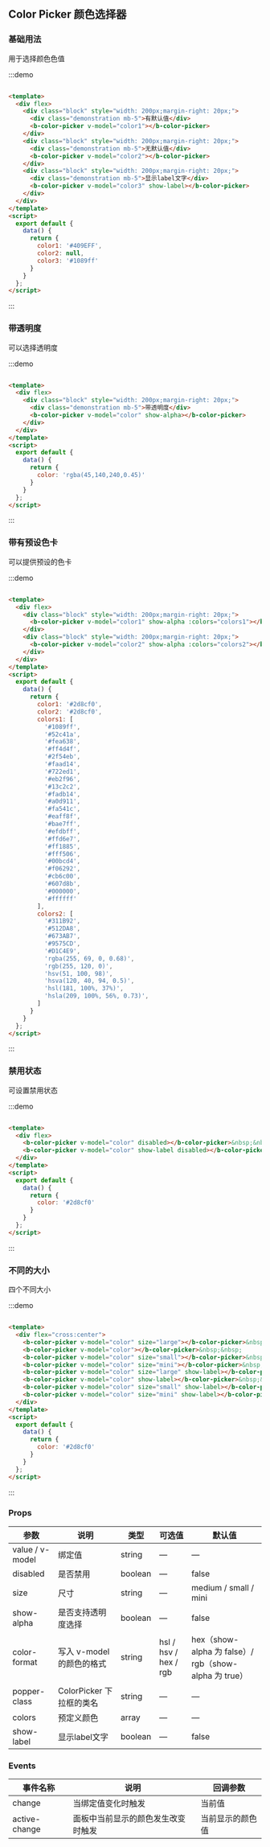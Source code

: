 ## Color Picker 颜色选择器

### 基础用法

用于选择颜色色值

:::demo

```html

<template>
  <div flex>
    <div class="block" style="width: 200px;margin-right: 20px;">
      <div class="demonstration mb-5">有默认值</div>
      <b-color-picker v-model="color1"></b-color-picker>
    </div>
    <div class="block" style="width: 200px;margin-right: 20px;">
      <div class="demonstration mb-5">无默认值</div>
      <b-color-picker v-model="color2"></b-color-picker>
    </div>
    <div class="block" style="width: 200px;margin-right: 20px;">
      <div class="demonstration mb-5">显示label文字</div>
      <b-color-picker v-model="color3" show-label></b-color-picker>
    </div>
  </div>
</template>
<script>
  export default {
    data() {
      return {
        color1: '#409EFF',
        color2: null,
        color3: '#1089ff'
      }
    }
  };
</script>
```

:::

### 带透明度

可以选择透明度

:::demo

```html

<template>
  <div flex>
    <div class="block" style="width: 200px;margin-right: 20px;">
      <div class="demonstration mb-5">带透明度</div>
      <b-color-picker v-model="color" show-alpha></b-color-picker>
    </div>
  </div>
</template>
<script>
  export default {
    data() {
      return {
        color: 'rgba(45,140,240,0.45)'
      }
    }
  };
</script>
```

:::

### 带有预设色卡

可以提供预设的色卡

:::demo

```html

<template>
  <div flex>
    <div class="block" style="width: 200px;margin-right: 20px;">
      <b-color-picker v-model="color1" show-alpha :colors="colors1"></b-color-picker>
    </div>
    <div class="block" style="width: 200px;margin-right: 20px;">
      <b-color-picker v-model="color2" show-alpha :colors="colors2"></b-color-picker>
    </div>
  </div>
</template>
<script>
  export default {
    data() {
      return {
        color1: '#2d8cf0',
        color2: '#2d8cf0',
        colors1: [
          '#1089ff',
          '#52c41a',
          '#fea638',
          '#ff4d4f',
          '#2f54eb',
          '#faad14',
          '#722ed1',
          '#eb2f96',
          '#13c2c2',
          '#fadb14',
          '#a0d911',
          '#fa541c',
          '#eaff8f',
          '#bae7ff',
          '#efdbff',
          '#ffd6e7',
          '#ff1885',
          '#fff506',
          '#00bcd4',
          '#f06292',
          '#cb6c00',
          '#607d8b',
          '#000000',
          '#ffffff'
        ],
        colors2: [
          '#311B92',
          '#512DA8',
          '#673AB7',
          '#9575CD',
          '#D1C4E9',
          'rgba(255, 69, 0, 0.68)',
          'rgb(255, 120, 0)',
          'hsv(51, 100, 98)',
          'hsva(120, 40, 94, 0.5)',
          'hsl(181, 100%, 37%)',
          'hsla(209, 100%, 56%, 0.73)',
        ]
      }
    }
  };
</script>
```

:::

### 禁用状态

可设置禁用状态

:::demo

```html

<template>
  <div flex>
    <b-color-picker v-model="color" disabled></b-color-picker>&nbsp;&nbsp;
    <b-color-picker v-model="color" show-label disabled></b-color-picker>&nbsp;&nbsp;
  </div>
</template>
<script>
  export default {
    data() {
      return {
        color: '#2d8cf0'
      }
    }
  };
</script>
```

:::

### 不同的大小

四个不同大小

:::demo

```html

<template>
  <div flex="cross:center">
    <b-color-picker v-model="color" size="large"></b-color-picker>&nbsp;&nbsp;
    <b-color-picker v-model="color"></b-color-picker>&nbsp;&nbsp;
    <b-color-picker v-model="color" size="small"></b-color-picker>&nbsp;&nbsp;
    <b-color-picker v-model="color" size="mini"></b-color-picker>&nbsp;&nbsp;
    <b-color-picker v-model="color" size="large" show-label></b-color-picker>&nbsp;&nbsp;
    <b-color-picker v-model="color" show-label></b-color-picker>&nbsp;&nbsp;
    <b-color-picker v-model="color" size="small" show-label></b-color-picker>&nbsp;&nbsp;
    <b-color-picker v-model="color" size="mini" show-label></b-color-picker>&nbsp;&nbsp;
  </div>
</template>
<script>
  export default {
    data() {
      return {
        color: '#2d8cf0'
      }
    }
  };
</script>
```

:::


### Props
| 参数      | 说明    | 类型      | 可选值       | 默认值   |
|---------- |-------- |---------- |-------------  |-------- |
| value / v-model | 绑定值 | string | — | — |
| disabled | 是否禁用 | boolean | — | false |
| size | 尺寸 | string | — | medium / small / mini |
| show-alpha | 是否支持透明度选择 | boolean | — | false |
| color-format | 写入 v-model 的颜色的格式 | string | hsl / hsv / hex / rgb | hex（show-alpha 为 false）/ rgb（show-alpha 为 true） |
| popper-class | ColorPicker 下拉框的类名 | string | — | — |
| colors | 预定义颜色 | array | — | — |
| show-label | 显示label文字 | boolean | — | false |

### Events
| 事件名称      | 说明    | 回调参数      |
|---------- |-------- |---------- |
| change | 当绑定值变化时触发 | 当前值 |
| active-change | 面板中当前显示的颜色发生改变时触发 | 当前显示的颜色值 |
